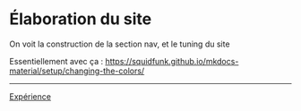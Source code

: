# Élaboration du site

On voit la construction de la section nav, et le tuning du site

Essentiellement avec ça : https://squidfunk.github.io/mkdocs-material/setup/changing-the-colors/

---

[Expérience](1-binaire.md)

